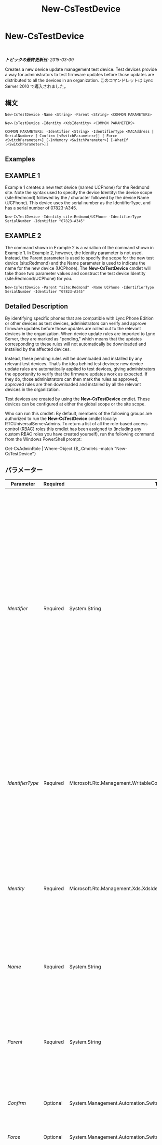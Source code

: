 ﻿---
title: New-CsTestDevice
TOCTitle: New-CsTestDevice
ms:assetid: 3d223c5e-b987-4353-9bf7-b247a2bdfa25
ms:mtpsurl: https://technet.microsoft.com/ja-jp/library/Gg425899(v=OCS.15)
ms:contentKeyID: 48271839
ms.date: 05/19/2016
mtps_version: v=OCS.15
ms.translationtype: HT
---

# New-CsTestDevice

 

_**トピックの最終更新日:** 2015-03-09_

Creates a new device update management test device. Test devices provide a way for administrators to test firmware updates before those updates are distributed to all the devices in an organization. このコマンドレットは Lync Server 2010 で導入されました。

## 構文

    New-CsTestDevice -Name <String> -Parent <String> <COMMON PARAMETERS>

    New-CsTestDevice -Identity <XdsIdentity> <COMMON PARAMETERS>

    COMMON PARAMETERS: -Identifier <String> -IdentifierType <MACAddress | SerialNumber> [-Confirm [<SwitchParameter>]] [-Force <SwitchParameter>] [-InMemory <SwitchParameter>] [-WhatIf [<SwitchParameter>]]

## Examples

## EXAMPLE 1

Example 1 creates a new test device (named UCPhone) for the Redmond site. Note the syntax used to specify the device Identity: the device scope (site:Redmond) followed by the / character followed by the device Name (UCPhone). This device uses the serial number as the IdentifierType, and has a serial number of 07823-A345.

    New-CsTestDevice -Identity site:Redmond/UCPhone -IdentifierType SerialNumber -Identifier "07823-A345"

## EXAMPLE 2

The command shown in Example 2 is a variation of the command shown in Example 1. In Example 2, however, the Identity parameter is not used. Instead, the Parent parameter is used to specify the scope for the new test device (site:Redmond) and the Name parameter is used to indicate the name for the new device (UCPhone). The **New-CsTestDevice** cmdlet will take those two parameter values and construct the test device Identity (site:Redmond/UCPhone) for you.

    New-CsTestDevice -Parent "site:Redmond" -Name UCPhone -IdentifierType SerialNumber -Identifier "07823-A345"

## Detailed Description

By identifying specific phones that are compatible with Lync Phone Edition or other devices as test devices, administrators can verify and approve firmware updates before those updates are rolled out to the relevant devices in the organization. When device update rules are imported to Lync Server, they are marked as "pending," which means that the updates corresponding to these rules will not automatically be downloaded and installed by the affected devices.

Instead, these pending rules will be downloaded and installed by any relevant test devices. That’s the idea behind test devices: new device update rules are automatically applied to test devices, giving administrators the opportunity to verify that the firmware updates work as expected. If they do, those administrators can then mark the rules as approved; approved rules are then downloaded and installed by all the relevant devices in the organization.

Test devices are created by using the **New-CsTestDevice** cmdlet. These devices can be configured at either the global scope or the site scope.

Who can run this cmdlet: By default, members of the following groups are authorized to run the **New-CsTestDevice** cmdlet locally: RTCUniversalServerAdmins. To return a list of all the role-based access control (RBAC) roles this cmdlet has been assigned to (including any custom RBAC roles you have created yourself), run the following command from the Windows PowerShell prompt:

Get-CsAdminRole | Where-Object {$\_.Cmdlets –match "New-CsTestDevice"}

## パラメーター


<table>
<colgroup>
<col style="width: 25%" />
<col style="width: 25%" />
<col style="width: 25%" />
<col style="width: 25%" />
</colgroup>
<thead>
<tr class="header">
<th>Parameter</th>
<th>Required</th>
<th>Type</th>
<th>Description</th>
</tr>
</thead>
<tbody>
<tr class="odd">
<td><p><em>Identifier</em></p></td>
<td><p>Required</p></td>
<td><p>System.String</p></td>
<td><p>Based on the IdentifierType, indicates the Media Access Control (MAC) address or serial number of the new test device. Serial numbers can be specified using numbers, letters, hyphens and underscores; for example:</p>
<p>-Identifier &quot;AB37_679e&quot;</p>
<p>MAC addresses must be specified as six or more two-character pairs; depending on the MAC address, these pairs can either be joined together in a single string or can be separated using hyphens or colons. (Note that MAC addresses can include both letters and/or numbers.) Each of the following are valid MAC addresses:</p>
<p>010203040506</p>
<p>01-02-03-04-05-06</p>
<p>01:02:03:04:05:06</p>
<p>A MAC address such as 01-02-03-04-05 will not be accepted because it does not have at least six two-character pairs.</p></td>
</tr>
<tr class="even">
<td><p><em>IdentifierType</em></p></td>
<td><p>Required</p></td>
<td><p>Microsoft.Rtc.Management.WritableConfig.Settings.DeviceUpdate.IdentifierType</p></td>
<td><p>Indicates whether the test device will be uniquely identified by its MAC address or by its serial number. To identify a device by its MAC address, set the IdentifierType to MACAddress. To identify a device by its serial number, set the IdentifierType to SerialNumber. MACAddress and SerialNumber are the only allowed values.</p></td>
</tr>
<tr class="odd">
<td><p><em>Identity</em></p></td>
<td><p>Required</p></td>
<td><p>Microsoft.Rtc.Management.Xds.XdsIdentity</p></td>
<td><p>Indicates the Identity for the new test device. An Identity consists of both the scope where the test device is to be assigned (for example, site:Redmond) and the name for the new device (for example, UCPhone). To assign a test device named UCPhone to the Redmond site, your Identity parameter must look like this: -Identity &quot;site:Redmond/UCPhone&quot;.</p></td>
</tr>
<tr class="even">
<td><p><em>Name</em></p></td>
<td><p>Required</p></td>
<td><p>System.String</p></td>
<td><p>Name for the new test device (names must be unique within a given scope). The Name parameter should be used only when using the Parent parameter.</p></td>
</tr>
<tr class="odd">
<td><p><em>Parent</em></p></td>
<td><p>Required</p></td>
<td><p>System.String</p></td>
<td><p>Name of the scope (for example, site:Redmond) where the new test device is to be assigned. If you use the Parent parameter then you must also use the Name parameter; for example: -Parent site:Redmond –Name UCPhone. If you use the Parent parameter then you should not use the Identity parameter, and vice-versa.</p></td>
</tr>
<tr class="even">
<td><p><em>Confirm</em></p></td>
<td><p>Optional</p></td>
<td><p>System.Management.Automation.SwitchParameter</p></td>
<td><p>コマンドの実行前に確認メッセージが表示されます。</p></td>
</tr>
<tr class="odd">
<td><p><em>Force</em></p></td>
<td><p>Optional</p></td>
<td><p>System.Management.Automation.SwitchParameter</p></td>
<td><p>Suppresses the display of any non-fatal error message that might occur when running the command.</p></td>
</tr>
<tr class="even">
<td><p><em>InMemory</em></p></td>
<td><p>Optional</p></td>
<td><p>System.Management.Automation.SwitchParameter</p></td>
<td><p>永続的な変更としてオブジェクトをコミットせずに、オブジェクト参照を作成します。このパラメーターを指定して呼び出したコマンドレットの出力を変数に割り当てる場合、オブジェクト参照のプロパティを変更し、コマンドレットに対応する Set- コマンドレットを呼び出してそれらの変更をコミットできます。</p></td>
</tr>
<tr class="odd">
<td><p><em>WhatIf</em></p></td>
<td><p>Optional</p></td>
<td><p>System.Management.Automation.SwitchParameter</p></td>
<td><p>実際にコマンドを実行しなくてもコマンドの実行結果がわかります。</p></td>
</tr>
</tbody>
</table>


## Input Types

None. The **New-CsTestDevice** cmdlet does not accept pipelined input.

## Return Types

Creates new instances of the Microsoft.Rtc.Management.WritableConfig.Settings.DeviceUpdate.TestDevice object.

## 関連項目

#### その他のリソース

[Get-CsTestDevice](get-cstestdevice.md)  
[Remove-CsTestDevice](remove-cstestdevice.md)  
[Set-CsTestDevice](set-cstestdevice.md)

